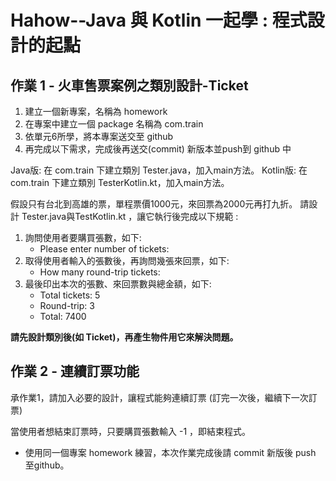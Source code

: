 # Hahow--Java 與 Kotlin 一起學 : 程式設計的起點

## 作業 1 - 火車售票案例之類別設計-Ticket

1. 建立一個新專案，名稱為 homework
2. 在專案中建立一個 package 名稱為 com.train
3. 依單元6所學，將本專案送交至 github
4. 再完成以下需求，完成後再送交(commit) 新版本並push到 github 中

Java版: 在 com.train 下建立類別 Tester.java，加入main方法。
Kotlin版: 在 com.train 下建立類別 TesterKotlin.kt，加入main方法。

假設只有台北到高雄的票，單程票價1000元，來回票為2000元再打九折。
請設計 Tester.java與TestKotlin.kt ，讓它執行後完成以下規範 :

1. 詢問使用者要購買張數，如下:
    - Please enter number of tickets: 
2. 取得使用者輸入的張數後，再詢問幾張來回票，如下:
	- How many round-trip tickets: 
3. 最後印出本次的張數、來回票數與總金額，如下:
    - Total tickets: 5
    - Round-trip: 3
	- Total: 7400

**請先設計類別後(如 Ticket)，再產生物件用它來解決問題。**

## 作業 2 - 連續訂票功能

承作業1，請加入必要的設計，讓程式能夠連續訂票
 (訂完一次後，繼續下一次訂票)

當使用者想結束訂票時，只要購買張數輸入 -1 ，即結束程式。

* 使用同一個專案 homework 練習，本次作業完成後請 commit 新版後 push 至github。